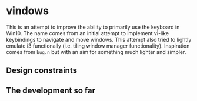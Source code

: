 # vindows

This is an attempt to improve the ability to primarily use the keyboard in Win10.
The name comes from an initial attempt to implement vi-like keybindings to navigate and move windows.
This attempt also tried to lightly emulate i3 functionally (i.e. tiling window manager functionality).
Inspiration comes from `bug.n` but with an aim for something much lighter and simpler.

## Design constraints


## The development so far
